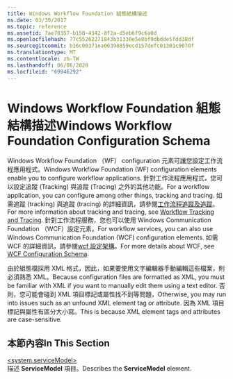 ```yaml
---
title: Windows Workflow Foundation 組態結構描述
ms.date: 03/30/2017
ms.topic: reference
ms.assetid: 7ae70357-b150-4342-8f2a-d5eb6f9c6a0d
ms.openlocfilehash: 77c55262271843b31330e5e8bf9dbdde5fdd38df
ms.sourcegitcommit: b16c00371ea06398859ecd157defc81301c9070f
ms.translationtype: MT
ms.contentlocale: zh-TW
ms.lasthandoff: 06/06/2020
ms.locfileid: "69946292"
---
```

# <a name="windows-workflow-foundation-configuration-schema"></a><span data-ttu-id="10627-102">Windows Workflow Foundation 組態結構描述</span><span class="sxs-lookup"><span data-stu-id="10627-102">Windows Workflow Foundation Configuration Schema</span></span>
<span data-ttu-id="10627-103">Windows Workflow Foundation （WF） configuration 元素可讓您設定工作流程應用程式。</span><span class="sxs-lookup"><span data-stu-id="10627-103">Windows Workflow Foundation (WF) configuration elements enable you to configure workflow applications.</span></span> <span data-ttu-id="10627-104">針對工作流程應用程式，您可以設定追蹤 (Tracking) 與追蹤 (Tracing) 之外的其他功能。</span><span class="sxs-lookup"><span data-stu-id="10627-104">For a workflow application, you can configure among other things, tracking and tracing.</span></span> <span data-ttu-id="10627-105">如需追蹤 (tracking) 與追蹤 (tracing) 的詳細資訊，請參閱[工作流程追蹤及追蹤](../../../windows-workflow-foundation/workflow-tracking-and-tracing.md)。</span><span class="sxs-lookup"><span data-stu-id="10627-105">For more information about tracking and tracing, see [Workflow Tracking and Tracing](../../../windows-workflow-foundation/workflow-tracking-and-tracing.md).</span></span> <span data-ttu-id="10627-106">針對工作流程服務，您也可以使用 Windows Communication Foundation （WCF）設定元素。</span><span class="sxs-lookup"><span data-stu-id="10627-106">For workflow services, you can also use Windows Communication Foundation (WCF) configuration elements.</span></span> <span data-ttu-id="10627-107">如需 WCF 的詳細資訊，請參閱[wcf 設定架構](../wcf/index.md)。</span><span class="sxs-lookup"><span data-stu-id="10627-107">For more details about WCF, see [WCF Configuration Schema](../wcf/index.md).</span></span>  
  
 <span data-ttu-id="10627-108">由於組態檔採用 XML 格式，因此，如果要使用文字編輯器手動編輯這些檔案，則必須熟悉 XML。</span><span class="sxs-lookup"><span data-stu-id="10627-108">Because configuration files are formatted as XML, you must be familiar with XML if you want to manually edit them using a text editor.</span></span> <span data-ttu-id="10627-109">否則，您可能會碰到 XML 項目標記或屬性找不到等問題，</span><span class="sxs-lookup"><span data-stu-id="10627-109">Otherwise, you may run into issues such as an unfound XML element tag or attribute.</span></span> <span data-ttu-id="10627-110">因為 XML 項目標記與屬性有區分大小寫。</span><span class="sxs-lookup"><span data-stu-id="10627-110">This is because XML element tags and attributes are case-sensitive.</span></span>  
  
## <a name="in-this-section"></a><span data-ttu-id="10627-111">本節內容</span><span class="sxs-lookup"><span data-stu-id="10627-111">In This Section</span></span>  
 [\<system.serviceModel>](system-servicemodel-of-workflow.md)  
 <span data-ttu-id="10627-112">描述 **ServiceModel** 項目。</span><span class="sxs-lookup"><span data-stu-id="10627-112">Describes the **ServiceModel** element.</span></span>
